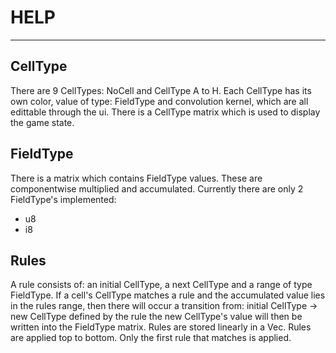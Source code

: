 # HELP
---
## CellType
There are 9 CellTypes: NoCell and CellType A to H.
Each CellType has its own color, value of type: FieldType and convolution kernel,
which are all edittable through the ui.
There is a CellType matrix which is used to display the game state.
## FieldType
There is a matrix which contains FieldType values.
These are componentwise multiplied and accumulated.
Currently there are only 2 FieldType's implemented:
- u8
- i8
## Rules
A rule consists of: an initial CellType, a next CellType and a range of type FieldType.
If a cell's CellType matches a rule and the accumulated value lies in the rules range,
then there will occur a transition from: initial CellType -> new CellType defined by the rule
the new CellType's value will then be written into the FieldType matrix.
Rules are stored linearly in a Vec.
Rules are applied top to bottom.
Only the first rule that matches is applied.
